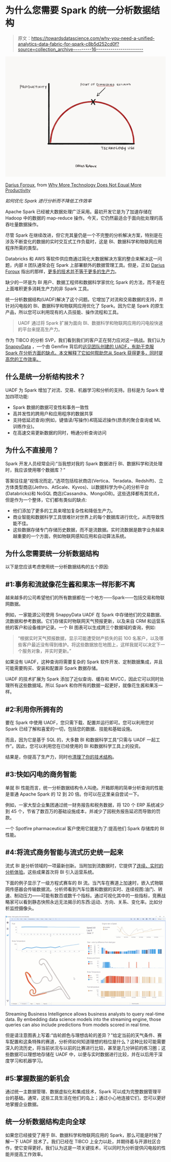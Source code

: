 # 为什么您需要 Spark 的统一分析数据结构

> 原文：<https://towardsdatascience.com/why-you-need-a-unified-analytics-data-fabric-for-spark-c8b5d252cd0f?source=collection_archive---------16----------------------->

![](img/98dc394fa5eb52b5b3ed13d753beb814.png)

[Darius Foroux](https://medium.com/u/54163a1723f6?source=post_page-----c8b5d252cd0f--------------------------------), from [Why More Technology Does Not Equal More Productivity](https://medium.com/darius-foroux/why-more-technology-does-not-equal-more-productivity-4ad039a416d0)

*如何优化 Spark 进行分析而不降低工作效率*

Apache Spark 已经被大数据处理广泛采用。最初开发它是为了加速存储在 Hadoop 中的数据的 map-reduce 操作。今天，它仍然最适合于面向批处理的高吞吐量数据操作。

尽管 Spark 在继续改进，但它充其量仍是一个不完整的分析解决方案，特别是在涉及不断变化的数据的实时交互式工作负载时，这是 BI、数据科学和物联网应用程序所需的类型。

Databricks 和 AWS 等软件供应商通过简化大数据解决方案的整合来解决这一问题，内部 it 团队通常会在 Spark 上部署额外的数据管理工具。但是，正如 [Darius Foroux](https://medium.com/u/54163a1723f6?source=post_page-----c8b5d252cd0f--------------------------------) 指出的那样，[更多的技术并不等于更多的生产力](https://medium.com/darius-foroux/why-more-technology-does-not-equal-more-productivity-4ad039a416d0)。

缺少的一环是为 BI 用户、数据工程师和数据科学家优化 Spark 的方法，而不是在上面堆积更多消耗生产力的非 Spark 工具。

统一分析数据结构(UADF)解决了这个问题。它增加了对流和交易数据的支持，并针对闪电般的 BI、数据科学和物联网应用优化了 Spark。因为它是 Spark 的原生产品，所以您可以利用现有的人员技能、操作流程和工具。

> UADF 通过将 Spark 扩展为面向 BI、数据科学和物联网应用的闪电般快速的平台来提高生产力。

作为 TIBCO 的分析 SVP，我们看到我们的客户正在努力应对这一挑战。我们认为 [SnappyData](https://github.com/SnappyDataInc/snappydata) ，一个由 Gemfire 背后的[远见团队创建的 UADF，有助于克服 Spark 在分析方面的缺点。本文解释了它如何帮助您从 Spark 获得更多，同时提高您的工作效率。](https://www.snappydata.io/company)

## 什么是统一分析结构技术？

UADF 为 Spark 增加了对流、交易、机器学习和分析的支持。目标是为 Spark 增加四项功能:

*   Spark 数据的数据可变性和事务一致性
*   高并发性的跨用户和应用程序的数据共享
*   支持低延迟查询(例如，键值读/写操作)*和*高延迟操作(昂贵的聚合查询或 ML 训练作业)。
*   在高速交易更新数据的同时，畅通分析查询访问

## 为什么不直接用<insert-database-here>？</insert-database-here>

Spark 开发人员经常会问:“当我想对我的 Spark 数据进行 BI、数据科学和流处理时，我应该使用哪个数据库？”

答案往往是“视情况而定。”选项包括柱状商店(Vertica、Teradata、Redshift)、立方体类型商店(Jethro、AtScale、Kyvos)、以数据科学为中心的分析平台(Databricks)和 NoSQL 商店(Cassandra、MongoDB)。这些选择都有其优点，但是作为一个整体，它们都有类似的缺点:

*   他们添加了更多的工具来增加复杂性和降低生产力。
*   商业智能和数据科学工具很难针对世界上的每个数据库进行优化，从而导致性能不佳。
*   这些数据存储专门存储历史数据，而不是流数据。实时流数据是数字业务越来越重要的一个方面，例如物联网感知应用和自动算法系统。

## 为什么您需要统一分析数据结构

以下是您应该考虑使用统一分析数据结构的五个原因:

## #1:事务和流就像花生酱和果冻一样形影不离

越来越多的公司希望他们的所有数据都在一个地方——Spark——包括交易和物联网数据。

例如，一家能源公司使用 SnappyData UADF 在 Spark 中存储他们的交易数据、流数据和参考数据。它们存储实时物联网天气预报更新，以及来自 CRM 和运营系统的客户和设备维护记录。一个 BI 图表可以生成跨三个数据域的查询，例如:

> “根据实时天气预报数据，显示可能遭受财产损失的前 100 名客户，以及哪些客户最近没有得到维护。将这些数据放在地图上，这样我就可以决定下一个服务对象，并实时更新。”

如果没有 UADF，这种查询将需要复杂的 Spark 软件开发、定制数据集成，并且可能需要购买、安装和配置非 Spark 数据存储。

UADF 的技术扩展为 Spark 添加了近似查询、缓存和 MVCC，因此它可以同时处理所有这些数据域。所以 Spark 和你所有的数据一起更好，就像花生酱和果冻一样。

## #2:利用你所拥有的

要在 Spark 中使用 UADF，您只需下载、配置并运行即可。您可以利用您对 Spark 已经了解和喜爱的一切，包括您的数据、技能和基础设施。

而且，因为它是基于 SQL 的，大多数 BI 和数据科学工具“只需与 UADF 一起工作”。因此，您可以利用您在已经使用的 BI 和数据科学工具上的投资。

结果是，你提高了生产力，同时也[清理了你的技术结构](https://link.medium.com/1GUEKomJMU)。

## #3:快如闪电的商务智能

单就 BI 性能而言，统一分析数据结构令人叫绝。开箱即用的简单分析查询的性能是普通 Apache Spark 的 12 到 20 倍。你可以在这里亲自尝试一下。

例如，一家大型企业集团通过统一财务报告和税务数据，将 120 个 ERP 系统减少到 45 个，节省了数百万的基础设施成本，并减少了因税务报告延迟而导致的罚款。

一个 Spotfire pharmaceutical 客户使用它就是为了:提高他们 Spark 存储库的 BI 性能。

## #4:将流式商务智能与流式历史统一起来

流式 BI 是分析领域的一项最新创新。当附加到流数据时，它提供了[连续、实时的分析体验](/why-you-should-learn-about-streaming-data-science-2f603ad24aea)。这些成果首次将 BI 引入运营系统。

下面的例子显示了一级方程式赛车的 BI 流。当汽车在赛道上加速时，嵌入式物联网传感器会传输数据流。分析师看到汽车位置和数据的实时、连续视图:油门、转速、制动压力——可能有数百或数千个指标。通过可视化其中的一些指标，竞赛战略家可以看到静态快照永远无法揭示的东西:运动、方向、关系、变化率。比如分析监控摄像头。

![](img/e932c96682de1cc9844d5a9dec4160ea.png)

Streaming Business Intelligence allows business analysts to query real-time data. By embedding data science models into the streaming engine, those queries can also include predictions from models scored in real time.

但是请注意图表上写着:“齿轮颜色与理想齿轮的差异？”给定当前的天气条件、赛车配置和这条特殊的赛道，分析师如何知道理想的档位是什么？这种比较可能需要深入的流历史，将当前状况与以前的比赛进行比较，甚至是几分钟前的练习圈；这些数据可以理想地存储在 UADF 中，以便与实时数据进行比较，并在以后用于深度学习和机器学习。

## #5:掌握数据的新机会

通过统一主数据管理、数据虚拟化和集成技术，Spark 可以成为完整数据管理平台的基础。通常，这些工具生活在他们的岛上；通过小心地连接它们，您可以更好地掌握企业数据。

## 统一分析数据结构走向全球

如果您已经接受了用于 BI、数据科学和物联网应用的 Spark，那么可能是时候了解一下 UADF 技术了。我们已经在 TIBCO 上全力以赴，并期待着与开源社区合作，使它变得更好。我们认为这是一项关键技术，可以同时为分析提供闪电般的性能并提高工作效率。